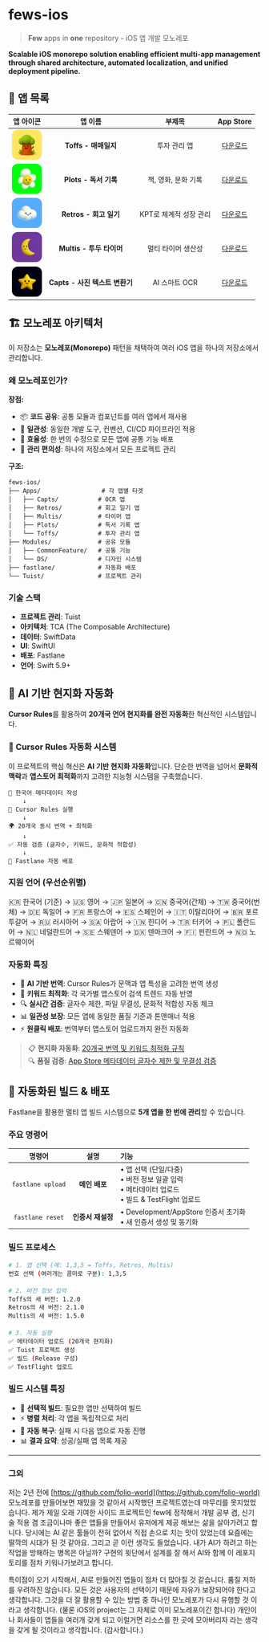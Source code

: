 # fews-ios

> **Few** apps in **one** repository - iOS 앱 개발 모노레포

**Scalable iOS monorepo solution enabling efficient multi-app management through shared architecture, automated localization, and unified deployment pipeline.**

## 📱 앱 목록

|                                                            앱 아이콘                                                             |            앱 이름             |         부제목         |                                                                App Store                                                                |
| :------------------------------------------------------------------------------------------------------------------------------: | :----------------------------: | :--------------------: | :-------------------------------------------------------------------------------------------------------------------------------------: |
| <img src="Apps/Toffs/Resources/Assets.xcassets/AppIcon.appiconset/512.png" width="60" height="60" style="border-radius: 12px;">  |      **Toffs - 매매일지**      |      투자 관리 앱      |                    [다운로드](https://apps.apple.com/kr/app/toffs-%EB%A7%A4%EB%A7%A4%EC%9D%BC%EC%A7%80/id1619745259)                    |
| <img src="Apps/Plots/Resources/Assets.xcassets/AppIcon.appiconset/512.png" width="60" height="60" style="border-radius: 12px;">  |     **Plots - 독서 기록**      |  책, 영화, 문화 기록   |                   [다운로드](https://apps.apple.com/kr/app/plots-%EB%8F%85%EC%84%9C-%EA%B8%B0%EB%A1%9D/id6449458459)                    |
| <img src="Apps/Retros/Resources/Assets.xcassets/AppIcon.appiconset/512.png" width="60" height="60" style="border-radius: 12px;"> |     **Retros - 회고 일기**     | KPT로 체계적 성장 관리 |                   [다운로드](https://apps.apple.com/kr/app/retros-%ED%9A%8C%EA%B3%A0-%EC%9D%BC%EA%B8%B0/id6479611984)                   |
| <img src="Apps/Multis/Resources/Assets.xcassets/AppIcon.appiconset/512.png" width="60" height="60" style="border-radius: 12px;"> |    **Multis - 투두 타이머**    |   멀티 타이머 생산성   |              [다운로드](https://apps.apple.com/kr/app/multis-%ED%88%AC%EB%91%90-%ED%83%80%EC%9D%B4%EB%A8%B8/id6449679061)               |
| <img src="Apps/Capts/Resources/Assets.xcassets/AppIcon.appiconset/512.png" width="60" height="60" style="border-radius: 12px;">  | **Capts - 사진 텍스트 변환기** |     AI 스마트 OCR      | [다운로드](https://apps.apple.com/kr/app/capts-%EC%82%AC%EC%A7%84-%ED%85%8D%EC%8A%A4%ED%8A%B8-%EB%B3%80%ED%99%98%EA%B8%B0/id6463266155) |

## 🏗️ 모노레포 아키텍처

이 저장소는 **모노레포(Monorepo)** 패턴을 채택하여 여러 iOS 앱을 하나의 저장소에서 관리합니다.

### 왜 모노레포인가?

**장점:**

- 📦 **코드 공유**: 공통 모듈과 컴포넌트를 여러 앱에서 재사용
- 🔄 **일관성**: 동일한 개발 도구, 컨벤션, CI/CD 파이프라인 적용
- 🚀 **효율성**: 한 번의 수정으로 모든 앱에 공통 기능 배포
- 🎯 **관리 편의성**: 하나의 저장소에서 모든 프로젝트 관리

**구조:**

```
fews-ios/
├── Apps/                 # 각 앱별 타겟
│   ├── Capts/           # OCR 앱
│   ├── Retros/          # 회고 일기 앱
│   ├── Multis/          # 타이머 앱
│   ├── Plots/           # 독서 기록 앱
│   └── Toffs/           # 투자 관리 앱
├── Modules/             # 공유 모듈
│   ├── CommonFeature/   # 공통 기능
│   └── DS/              # 디자인 시스템
├── fastlane/            # 자동화 배포
└── Tuist/               # 프로젝트 관리
```

### 기술 스택

- **프로젝트 관리**: Tuist
- **아키텍처**: TCA (The Composable Architecture)
- **데이터**: SwiftData
- **UI**: SwiftUI
- **배포**: Fastlane
- **언어**: Swift 5.9+

## 🤖 AI 기반 현지화 자동화

**Cursor Rules**를 활용하여 **20개국 언어 현지화를 완전 자동화**한 혁신적인 시스템입니다.

### 🎯 Cursor Rules 자동화 시스템

이 프로젝트의 핵심 혁신은 **AI 기반 현지화 자동화**입니다. 단순한 번역을 넘어서 **문화적 맥락**과 **앱스토어 최적화**까지 고려한 지능형 시스템을 구축했습니다.

```
📝 한국어 메타데이터 작성
    ↓
🤖 Cursor Rules 실행
    ↓
🌍 20개국 동시 번역 + 최적화
    ↓
✅ 자동 검증 (글자수, 키워드, 문화적 적합성)
    ↓
🚀 Fastlane 자동 배포
```

### 지원 언어 (우선순위별)

🇰🇷 한국어 (기준) → 🇺🇸 영어 → 🇯🇵 일본어 → 🇨🇳 중국어(간체) → 🇹🇼 중국어(번체) → 🇩🇪 독일어 → 🇫🇷 프랑스어 → 🇪🇸 스페인어 → 🇮🇹 이탈리아어 → 🇧🇷 포르투갈어 → 🇷🇺 러시아어 → 🇸🇦 아랍어 → 🇮🇳 힌디어 → 🇹🇷 터키어 → 🇵🇱 폴란드어 → 🇳🇱 네덜란드어 → 🇸🇪 스웨덴어 → 🇩🇰 덴마크어 → 🇫🇮 핀란드어 → 🇳🇴 노르웨이어

### 자동화 특징

- 🤖 **AI 기반 번역**: Cursor Rules가 문맥과 앱 특성을 고려한 번역 생성
- 🎯 **키워드 최적화**: 각 국가별 앱스토어 검색 트렌드 자동 반영
- 🔍 **실시간 검증**: 글자수 제한, 파일 무결성, 문화적 적합성 자동 체크
- 📊 **일관성 보장**: 모든 앱에 동일한 품질 기준과 톤앤매너 적용
- ⚡ **원클릭 배포**: 번역부터 앱스토어 업로드까지 완전 자동화

> 📋 **현지화 자동화**: [20개국 번역 및 키워드 최적화 규칙](./.cursor/rules/metadata_appstore_translate_ko_to_other.mdc)  
> 🔍 **품질 검증**: [App Store 메타데이터 글자수 제한 및 무결성 검증](./.cursor/rules/metadata_appstore_check_number_of_character.mdc)

## 🚀 자동화된 빌드 & 배포

Fastlane을 활용한 멀티 앱 빌드 시스템으로 **5개 앱을 한 번에 관리**할 수 있습니다.

### 주요 명령어

|      명령어       |       설명        | 기능                                                                                                |
| :---------------: | :---------------: | :-------------------------------------------------------------------------------------------------- |
| `fastlane upload` |   **메인 배포**   | • 앱 선택 (단일/다중)<br>• 버전 정보 일괄 입력<br>• 메타데이터 업로드<br>• 빌드 & TestFlight 업로드 |
| `fastlane reset`  | **인증서 재설정** | • Development/AppStore 인증서 초기화<br>• 새 인증서 생성 및 동기화                                  |

### 빌드 프로세스

```bash
# 1. 앱 선택 (예: 1,3,5 = Toffs, Retros, Multis)
번호 선택 (여러개는 콤마로 구분): 1,3,5

# 2. 버전 정보 입력
Toffs의 새 버전: 1.2.0
Retros의 새 버전: 2.1.0
Multis의 새 버전: 1.5.0

# 3. 자동 실행
✅ 메타데이터 업로드 (20개국 현지화)
✅ Tuist 프로젝트 생성
✅ 빌드 (Release 구성)
✅ TestFlight 업로드
```

### 빌드 시스템 특징

- 🎯 **선택적 빌드**: 필요한 앱만 선택하여 빌드
- ⚡ **병렬 처리**: 각 앱을 독립적으로 처리
- 🔄 **자동 복구**: 실패 시 다음 앱으로 자동 진행
- 📊 **결과 요약**: 성공/실패 앱 목록 제공

---

### 그외

저는 2년 전에 [https://github.com/folio-world](https://github.com/folio-world) 모노레포를 만들어보면 재밌을 것 같아서 시작했던 프로젝트였는데 마무리를 못지었었습니다. 제가 제일 오래 기여한 사이드 프로젝트인 few에 정착해서 개발 공부 겸, 신기술 적용 겸 조금이나마 좋은 앱들을 만들어서 유저에게 제공 해보는 삶을 살아가려고 합니다. 당시에는 AI 같은 툴들이 전혀 없어서 직접 손으로 치는 맛이 있었는데 요즘에는 딸깍의 시대가 된 것 같아요. 그리고 곧 이런 생각도 들었습니다. 내가 AI가 하려고 하는 작업을 방해하는 병목은 아닐까? 구현의 윗단에서 설계를 잘 해서 AI와 함께 이 레포지토리를 점차 키워나가보려고 합니다.

특이점이 오기 시작해서, AI로 만들어진 앱들이 점차 더 많아질 것 같습니다. 품질 저하를 우려하진 않습니다. 모든 것은 사용자의 선택이기 때문에 자유가 보장되어야 한다고 생각합니다. 그것을 더 잘 활용할 수 있는 방법 중 하나인 모노레포가 다시 유행할 것 이라고 생각합니다. (물론 iOS의 project는 그 자체로 이미 모노레포이긴 합니다) 개인이나 회사들이 앱들을 여러개 갖게 되고 이럴거면 리소스를 한 곳에 모아버리자 라는 생각을 갖게 될 것이라고 생각합니다. (감사합니다.)
